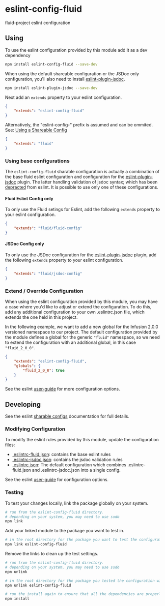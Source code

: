 # eslint-config-fluid
fluid-project eslint configuration

## Using ##

To use the eslint configuration provided by this module add it as a dev dependency

```bash
npm install eslint-config-fluid --save-dev
```

When using the default shareable configuration or the JSDoc only configuration, you'll also need to install
[eslint-plugin-jsdoc](https://www.npmjs.com/package/eslint-plugin-jsdoc).

```bash
npm install eslint-plugin-jsdoc --save-dev
```

Next add an `extends` property to your eslint configuration.

```json
{
    "extends": "eslint-config-fluid"
}
```
Alternatively, the "eslint-config-" prefix is assumed and can be ommited.
See: [Using a Shareable Config](https://eslint.org/docs/developer-guide/shareable-configs#using-a-shareable-config)

```json
{
    "extends": "fluid"
}
```

### Using base configurations

The `eslint-config-fluid` sharable configuration is actually a combination of the base fluid eslint configuration and
configuration for the [eslint-plugin-jsdoc](https://www.npmjs.com/package/eslint-plugin-jsdoc) plugin. The latter
handling validation of jsdoc syntax; which has been [depracted](https://eslint.org/blog/2018/11/jsdoc-end-of-life)
from eslint. It is possible to use only one of these configurations.

#### Fluid Eslint Config only

To only use the Fluid setings for Eslint, add the following `extends` property to your eslint configuration.

```json
{
    "extends": "fluid/fluid-config"
}
```

#### JSDoc Config only

To only use the JSDoc configuration for the [eslint-plugin-jsdoc](https://www.npmjs.com/package/eslint-plugin-jsdoc)
plugin, add the following `extends` property to your eslint configuration.

```json
{
    "extends": "fluid/jsdoc-config"
}
```

### Extend / Override Configuration ###

When using the eslint configuration provided by this module, you may have a case where you'd like to adjust or extend
the configuration. To do this, add any additional configuration to your own .eslintrc.json file, which extends the one
held in this project.

In the following example, we want to add a new global for the Infusion 2.0.0 versioned namespace to our project. The
default configuration provided by the module defines a global for the generic `"fluid"` namespace, so we need to extend
the configuration with an additional global, in this case `"fluid_2_0_0"`.

```json
{
    "extends": "eslint-config-fluid",
    "globals": {
        "fluid_2_0_0": true
    }
}
```

See the eslint [user-guide](http://eslint.org/docs/user-guide/configuring) for more configuration options.

## Developing ##

See the eslint [sharable configs](http://eslint.org/docs/developer-guide/shareable-configs) documentation for full
details.

### Modifying Configuration ###

To modify the eslint rules provided by this module, update the configuration files:

* [.eslintrc-fluid.json](.eslintrc-fluid.json): contains the base eslint rules
* [.eslintrc-jsdoc.json](.eslintrc-jsdoc.json): contains the jsdoc validation rules
* [.eslintrc.json](.eslintrc.json): The default configuration which combines .eslintrc-fluid.json and
  .eslintrc-jsdoc.json into a single config.

See the eslint [user-guide](http://eslint.org/docs/user-guide/configuring) for configuration options.

### Testing ###

To test your changes locally, link the package globally on your system.

```bash
# run from the eslint-config-fluid directory.
# depending on your system, you may need to use sudo
npm link
```

Add your linked module to the package you want to test in.
```bash
# in the root directory for the package you want to test the configuration with
npm link eslint-config-fluid
```

Remove the links to clean up the test settings.

```bash
# run from the eslint-config-fluid directory.
# depending on your system, you may need to use sudo
npm unlink

# in the root directory for the package you tested the configuration with
npm unlink eslint-config-fluid

# run the install again to ensure that all the dependencies are properly installed
npm install
```
